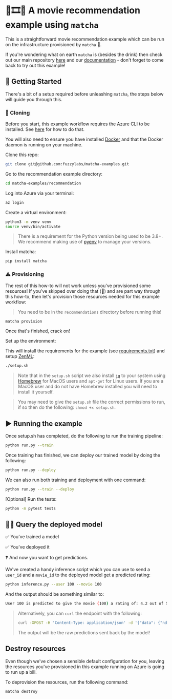 # 🎥🎞🍿 A movie recommendation example using `matcha`

This is a straightforward movie recommendation example which can be run on the infrastructure provisioned by `matcha` 🍵.

If you're wondering what on earth `matcha` is (besides the drink) then check out our main repository [here](https://github.com/fuzzylabs/matcha) and our [documentation](LINK) - don't forget to come back to try out this example!

## 🚦 Getting Started

There's a bit of a setup required before unleashing `matcha`, the steps below will guide you through this.

### 🧬 Cloning

Before you start, this example workflow requires the Azure CLI to be installed. See [here](https://learn.microsoft.com/en-us/cli/azure/install-azure-cli) for how to do that.

You will also need to ensure you have installed [Docker](https://docs.docker.com/get-docker/) and that the Docker daemon is running on your machine.

Clone this repo:

```bash
git clone git@github.com:fuzzylabs/matcha-examples.git
```

Go to the recommendation example directory:

```bash
cd matcha-examples/recommendation
```

Log into Azure via your terminal:

```bash
az login
```

Create a virtual environment:

```bash
python3 -m venv venv 
source venv/bin/activate
```

> There is a requirement for the Python version being used to be 3.8+. We recommend making use of [pyenv](https://github.com/pyenv/pyenv) to manage your versions.

Install matcha:

```bash
pip install matcha
```

### ⚠️ Provisioning

The rest of this how-to will not work unless you've provisioned some resources! If you've skipped over doing that (👀) and are part way through this how-to, then let's provision those resources needed for this example workflow:

> You need to be in the `recommendations` directory before running this!

```bash
matcha provision
```

Once that's finished, crack on!

Set up the environment:

This will install the requirements for the example (see [requirements.txt](requirements.txt)) and setup [ZenML](https://docs.zenml.io/getting-started/introduction):

```bash
./setup.sh
```

> Note that in the `setup.sh` script we also install [`jq`](https://stedolan.github.io/jq/) to your system using [Homebrew](https://brew.sh/) for MacOS users and `apt-get` for Linux users. If you are a MacOS user and do not have Homebrew installed you will need to install it yourself.

> You may need to give the `setup.sh` file the correct permissions to run, if so then do the following: `chmod +x setup.sh`.

## ▶️ Running the example

Once setup.sh has completed, do the following to run the training pipeline:

```bash
python run.py --train
```

Once training has finished, we can deploy our trained model by doing the following:

```bash
python run.py --deploy
```

We can also run both training and deployment with one command:

```bash
python run.py --train --deploy
```

[Optional] Run the tests:

```bash
python -m pytest tests
```

## 🙋‍♀ Query the deployed model

✅ You've trained a model

✅ You've deployed it

❓ And now you want to get predictions.

We've created a handy inference script which you can use to send a `user_id` and a `movie_id` to the deployed model get a predicted rating:

```bash
python inference.py --user 100 --movie 100
```

And the output should be something similar to:

```bash
User 100 is predicted to give the movie (100) a rating of: 4.2 out of 5
```

> Alternatively, you can `curl` the endpoint with the following:
>
> ```bash
> curl -XPOST -H 'Content-Type: application/json' -d '{"data": {"ndarray": [{"iid": "302", "uid": "196"}]}}' <endpoint_url>
> ```
>
> The output will be the raw predictions sent back by the model!

## Destroy resources

Even though we've chosen a sensible default configuration for you, leaving the resources you've provisioned in this example running on Azure is going to run up a bill.

To deprovision the resources, run the following command:

```bash
matcha destroy
```
